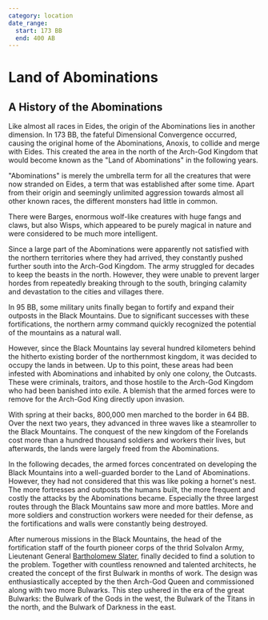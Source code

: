```yaml
---
category: location
date_range:
  start: 173 BB
  end: 400 AB
---
```


# Land of Abominations

## A History of the Abominations

Like almost all races in Eides, the origin of the Abominations lies in another dimension. In 173 BB, the fateful Dimensional Convergence occurred, causing the original home of the Abominations, Anoxis, to collide and merge with Eides. This created the area in the north of the Arch-God Kingdom that would become known as the "Land of Abominations" in the following years.

"Abominations" is merely the umbrella term for all the creatures that were now stranded on Eides, a term that was established after some time. Apart from their origin and seemingly unlimited aggression towards almost all other known races, the different monsters had little in common.

There were Barges, enormous wolf-like creatures with huge fangs and claws, but also Wisps, which appeared to be purely magical in nature and were considered to be much more intelligent.

Since a large part of the Abominations were apparently not satisfied with the northern territories where they had arrived, they constantly pushed further south into the Arch-God Kingdom. The army struggled for decades to keep the beasts in the north. However, they were unable to prevent larger hordes from repeatedly breaking through to the south, bringing calamity and devastation to the cities and villages there.

In 95 BB, some military units finally began to fortify and expand their outposts in the Black Mountains. Due to significant successes with these fortifications, the northern army command quickly recognized the potential of the mountains as a natural wall.

However, since the Black Mountains lay several hundred kilometers behind the hitherto existing border of the northernmost kingdom, it was decided to occupy the lands in between. Up to this point, these areas had been infested with Abominations and inhabited by only one colony, the Outcasts. These were criminals, traitors, and those hostile to the Arch-God Kingdom who had been banished into exile. A blemish that the armed forces were to remove for the Arch-God King directly upon invasion.

With spring at their backs, 800,000 men marched to the border in 64 BB. Over the next two years, they advanced in three waves like a steamroller to the Black Mountains. The conquest of the new kingdom of the Forelands cost more than a hundred thousand soldiers and workers their lives, but afterwards, the lands were largely freed from the Abominations.

In the following decades, the armed forces concentrated on developing the Black Mountains into a well-guarded border to the Land of Abominations. However, they had not considered that this was like poking a hornet's nest. The more fortresses and outposts the humans built, the more frequent and costly the attacks by the Abominations became. Especially the three largest routes through the Black Mountains saw more and more battles. More and more soldiers and construction workers were needed for their defense, as the fortifications and walls were constantly being destroyed.

After numerous missions in the Black Mountains, the head of the fortification staff of the fourth pioneer corps of the thrid Solvalon Army, Lieutenant General [Bartholomew Slater](/wiki/people/Bartholomew-Slater.md), finally decided to find a solution to the problem. Together with countless renowned and talented architects, he created the concept of the first Bulwark in months of work. The design was enthusiastically accepted by the then Arch-God Queen and commissioned along with two more Bulwarks. This step ushered in the era of the great Bulwarks: the Bulwark of the Gods in the west, the Bulwark of the Titans in the north, and the Bulwark of Darkness in the east.